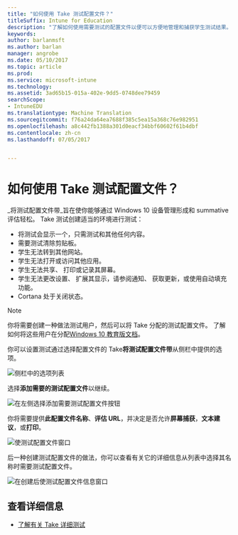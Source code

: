 ```yaml
---
title: "如何使用 Take 测试配置文件？"
titleSuffix: Intune for Education
description: "了解如何使用需要测试的配置文件以便可以方便地管理和捕获学生测试结果。"
keywords: 
author: barlanmsft
ms.author: barlan
manager: angrobe
ms.date: 05/10/2017
ms.topic: article
ms.prod: 
ms.service: microsoft-intune
ms.technology: 
ms.assetid: 3ad65b15-015a-402e-9dd5-0748dee79459
searchScope:
- IntuneEDU
ms.translationtype: Machine Translation
ms.sourcegitcommit: f76a24da64ea7688f385c5ea15a368c76e982951
ms.openlocfilehash: a8c442fb1388a301d0eacf34bbf60602f61b4dbf
ms.contentlocale: zh-cn
ms.lasthandoff: 07/05/2017


---
```


# <a name="how-do-i-use-take-a-test-profiles"></a>如何使用 Take 测试配置文件？

_将测试配置文件带_旨在使你能够通过 Windows 10 设备管理形成和 summative 评估轻松。 Take 测试创建适当的环境进行测试：

- 将测试会显示一个，只需测试和其他任何内容。
- 需要测试清除剪贴板。
- 学生无法转到其他网站。
- 学生无法打开或访问其他应用。
- 学生无法共享、 打印或记录其屏幕。
- 学生无法更改设置、 扩展其显示，请参阅通知、 获取更新，或使用自动填充功能。
- Cortana 处于关闭状态。

> [!NOTE]
> 你将需要创建一种做法测试用户，然后可以将 Take 分配的测试配置文件。 了解如何将这些用户在分配[Windows 10 教育版文档](https://technet.microsoft.com/edu/windows/take-a-test-multiple-pcs)。

你可以设置测试通过选择配置文件的 Take**将测试配置文件带**从侧栏中提供的选项。

  ![侧栏中的选项列表](./media/dashboard-002-left-sidebar-list.png)

选择**添加需要的测试配置文件**以继续。

  ![在左侧选择添加需要测试配置文件按钮](./media/takeatest-001-new-profile.png)

你将需要提供**此配置文件名称**、**评估 URL**，并决定是否允许**屏幕捕获**，**文本建议**，或**打印**。

  ![使测试配置文件窗口](./media/takeatest-002-new-profile-edit-window.png)

后一种创建测试配置文件的做法，你可以查看有关它的详细信息从列表中选择其名称时需要测试配置文件。

  ![在创建后使测试配置文件信息窗口](./media/takeatest-003-profile-details.png)

## <a name="find-out-more"></a>查看详细信息

- [了解有关 Take 详细测试](https://technet.microsoft.com/edu/windows/take-tests-in-windows-10)


